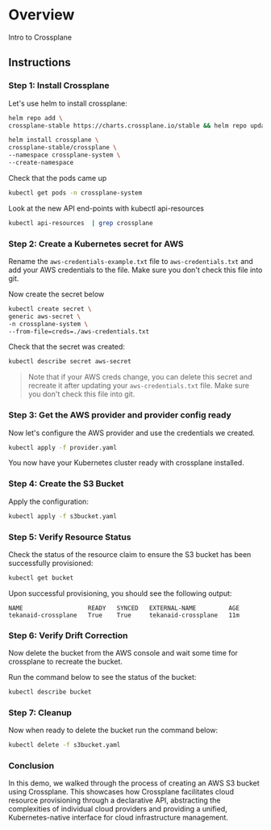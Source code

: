 # Overview
Intro to Crossplane

## Instructions

### Step 1: Install Crossplane

Let's use helm to install crossplane:

```bash
helm repo add \
crossplane-stable https://charts.crossplane.io/stable && helm repo update

helm install crossplane \
crossplane-stable/crossplane \
--namespace crossplane-system \
--create-namespace
```

Check that the pods came up

```bash
kubectl get pods -n crossplane-system
```

Look at the new API end-points with kubectl api-resources

```bash
kubectl api-resources  | grep crossplane
```

### Step 2: Create a Kubernetes secret for AWS 

Rename the `aws-credentials-example.txt` file to `aws-credentials.txt` and add your AWS credentials to the file. Make sure you don't check this file into git.

Now create the secret below

```bash
kubectl create secret \
generic aws-secret \
-n crossplane-system \
--from-file=creds=./aws-credentials.txt
```

Check that the secret was created:
```bash
kubectl describe secret aws-secret
```

> Note that if your AWS creds change, you can delete this secret and recreate it after updating your `aws-credentials.txt` file. Make sure you don't check this file into git.

### Step 3: Get the AWS provider and provider config ready

Now let's configure the AWS provider and use the credentials we created.

```bash
kubectl apply -f provider.yaml
```

You now have your Kubernetes cluster ready with crossplane installed.

### Step 4: Create the S3 Bucket


Apply the configuration:

```bash
kubectl apply -f s3bucket.yaml
```

### Step 5: Verify Resource Status
Check the status of the resource claim to ensure the S3 bucket has been successfully provisioned:

```bash
kubectl get bucket
```

Upon successful provisioning, you should see the following output:

```
NAME                  READY   SYNCED   EXTERNAL-NAME         AGE
tekanaid-crossplane   True    True     tekanaid-crossplane   11m
```

### Step 6: Verify Drift Correction

Now delete the bucket from the AWS console and wait some time for crossplane to recreate the bucket.

Run the command below to see the status of the bucket:

```bash
kubectl describe bucket
```

### Step 7: Cleanup

Now when ready to delete the bucket run the command below:

```bash
kubectl delete -f s3bucket.yaml
```

### Conclusion

In this demo, we walked through the process of creating an AWS S3 bucket using Crossplane. This showcases how Crossplane facilitates cloud resource provisioning through a declarative API, abstracting the complexities of individual cloud providers and providing a unified, Kubernetes-native interface for cloud infrastructure management.